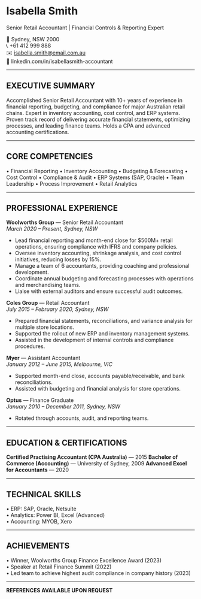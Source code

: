 # Isabella Smith

Senior Retail Accountant | Financial Controls & Reporting Expert

📍 Sydney, NSW 2000  
📞 +61 412 999 888  
✉️ isabella.smith@email.com.au  
🔗 linkedin.com/in/isabellasmith-accountant

---

## EXECUTIVE SUMMARY

Accomplished Senior Retail Accountant with 10+ years of experience in financial reporting, budgeting, and compliance for major Australian retail chains. Expert in inventory accounting, cost control, and ERP systems. Proven track record of delivering accurate financial statements, optimizing processes, and leading finance teams. Holds a CPA and advanced accounting certifications.

---

## CORE COMPETENCIES

• Financial Reporting • Inventory Accounting • Budgeting & Forecasting • Cost Control • Compliance & Audit
• ERP Systems (SAP, Oracle) • Team Leadership • Process Improvement • Retail Analytics

---

## PROFESSIONAL EXPERIENCE

**Woolworths Group** — Senior Retail Accountant  
_March 2020 – Present, Sydney, NSW_

- Lead financial reporting and month-end close for $500M+ retail operations, ensuring compliance with IFRS and company policies.
- Oversee inventory accounting, shrinkage analysis, and cost control initiatives, reducing losses by 15%.
- Manage a team of 6 accountants, providing coaching and professional development.
- Coordinate annual budgeting and forecasting processes with operations and merchandising teams.
- Liaise with external auditors and ensure successful audit outcomes.

**Coles Group** — Retail Accountant  
_July 2015 – February 2020, Sydney, NSW_

- Prepared financial statements, reconciliations, and variance analysis for multiple store locations.
- Supported the rollout of new ERP and inventory management systems.
- Assisted in the development of internal controls and compliance procedures.

**Myer** — Assistant Accountant  
_January 2012 – June 2015, Melbourne, VIC_

- Supported month-end close, accounts payable/receivable, and bank reconciliations.
- Assisted with budgeting and financial analysis for store operations.

**Optus** — Finance Graduate  
_January 2010 – December 2011, Sydney, NSW_

- Rotated through accounts, audit, and reporting teams.

---

## EDUCATION & CERTIFICATIONS

**Certified Practising Accountant (CPA Australia)** — 2015
**Bachelor of Commerce (Accounting)** — University of Sydney, 2009
**Advanced Excel for Accountants** — 2020

---

## TECHNICAL SKILLS

• ERP: SAP, Oracle, Netsuite  
• Analytics: Power BI, Excel (Advanced)  
• Accounting: MYOB, Xero

---

## ACHIEVEMENTS

• Winner, Woolworths Group Finance Excellence Award (2023)  
• Speaker at Retail Finance Summit (2022)  
• Led team to achieve highest audit compliance in company history (2023)

---

**REFERENCES AVAILABLE UPON REQUEST**
